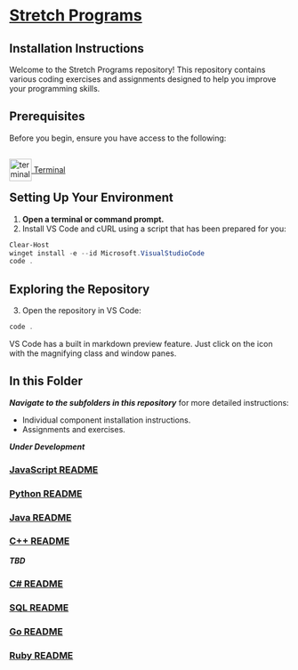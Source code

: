 # [Stretch Programs](.)

## Installation Instructions

Welcome to the Stretch Programs repository! This repository contains various coding exercises and assignments designed to help you improve your programming skills.

## Prerequisites

Before you begin, ensure you have access to the following:

[<img src="https://winaero.com/blog/wp-content/uploads/2019/06/WIndows-Terminal-icon.png" alt="terminal" width="40" style="position: relative; top: 15px;"/> Terminal](https://apps.microsoft.com/detail/9n0dx20hk701?hl=en-US&gl=US)

## Setting Up Your Environment

1. **Open a terminal or command prompt.**
2. Install VS Code and cURL using a script that has been prepared for you:

```Powershell
Clear-Host
winget install -e --id Microsoft.VisualStudioCode
code .
```

## Exploring the Repository

3. Open the repository in VS Code:

```Powershell
code .
```

VS Code has a built in markdown preview feature. Just click on the icon with the magnifying class and window panes.

## In this Folder

***Navigate to the subfolders in this repository*** for more detailed instructions:

- Individual component installation instructions.
- Assignments and exercises.

***Under Development***
### [JavaScript README](js/README.md)
### [Python README](python/README.md)
### [Java README](java/README.md)
### [C++ README](cpp/README.md)

***TBD***
### [C# README](cs/README.md)
### [SQL README](sqlite/README.md)
### [Go README](go/README.md)
### [Ruby README](ruby/README.md)
